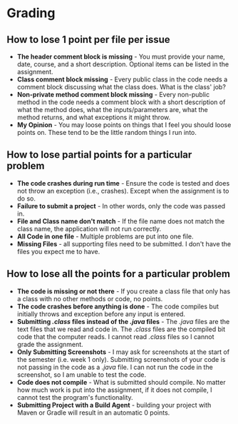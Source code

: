# Grading

## How to lose 1 point per file per issue

-   **The header comment block is missing** - You must provide your name, date,
    course, and a short description. Optional items can be listed in the
    assignment.
-   **Class comment block missing** - Every public class in the code needs a
    comment block discussing what the class does. What is the class' job?
-   **Non-private method comment block missing** - Every non-public method in
    the code needs a comment block with a short description of what the method
    does, what the inputs/parameters are, what the method returns, and what
    exceptions it might throw.
-   **My Opinion** - You may loose points on things that I feel you should loose
    points on. These tend to be the little random things I run into.

## How to lose partial points for a particular problem

-   **The code crashes during run time** - Ensure the code is tested and does
    not throw an exception (i.e., crashes). Except when the assignment is to do
    so.
-   **Failure to submit a project** - In other words, only the code was passed
    in.
-   **File and Class name don't match** - If the file name does not match the
    class name, the application will not run correctly.
-   **All Code in one file** - Multiple problems are put into one file.
-   **Missing Files** - all supporting files need to be submitted. I don't have
    the files you expect me to have.

## How to lose all the points for a particular problem

-   **The code is missing or not there** - If you create a class file that only has
    a class with no other methods or code, no points.
-   **The code crashes before anything is done** - The code compiles but
    initially throws and exception before any input is entered.
-   **Submitting _.class_ files instead of the _.java_ files** - The _.java_
    files are the text files that we read and code in. The _.class_ files are
    the compiled bit code that the computer reads. I cannot read _.class_ files
    so I cannot grade the assignment.
-   **Only Submitting Screenshots** - I may ask for screenshots at the start of
    the semester (i.e. week 1 only). Submitting screenshots of your code is not
    passing in the code as a _.java_ file. I can not run the code in the
    screenshot, so I am unable to test the code.
-   **Code does not compile** - What is submitted should compile. No matter how
    much work is put into the assignment, if it does not compile, I cannot test
    the program's functionality.
-   **Submitting Project with a Build Agent** - building your project with Maven
    or Gradle will result in an automatic 0 points.
